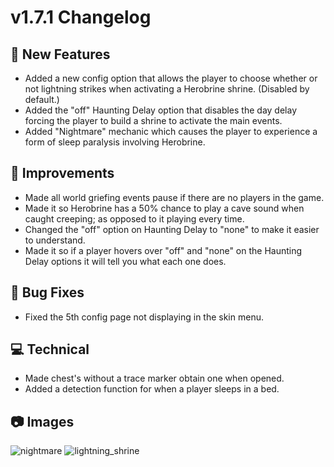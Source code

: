 # **v1.7.1 Changelog**

## **🚀 New Features**
- Added a new config option that allows the player to choose whether or not lightning strikes when activating a Herobrine shrine. (Disabled by default.)
- Added the "off" Haunting Delay option that disables the day delay forcing the player to build a shrine to activate the main events.
- Added "Nightmare" mechanic which causes the player to experience a form of sleep paralysis involving Herobrine.

## **🔧 Improvements**
- Made all world griefing events pause if there are no players in the game.
- Made it so Herobrine has a 50% chance to play a cave sound when caught creeping; as opposed to it playing every time.
- Changed the "off" option on Haunting Delay to "none" to make it easier to understand.
- Made it so if a player hovers over "off" and "none" on the Haunting Delay options it will tell you what each one does.

## **🐛 Bug Fixes**
- Fixed the 5th config page not displaying in the skin menu.

## **💻 Technical**
- Made chest's without a trace marker obtain one when opened.
- Added a detection function for when a player sleeps in a bed.

## **📷 Images** 
![nightmare](https://www.lunareclipse.studio/assets/img/from-the-fog/changelog-images/nightmare.png)
![lightning_shrine](https://www.lunareclipse.studio/assets/img/from-the-fog/changelog-images/nightmare.png)